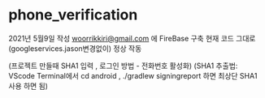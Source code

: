 # phone_verification
 
2021년 5월9일 작성
woorrikkiri@gmail.com 에 FireBase 구축
현재 코드 그대로(googleservices.jason변경없이) 정상 작동

(프로젝트 만들때 SHA1 입력 , 로그인 방법 - 전화번호 활성화)
(SHA1 추출법:  
VScode Terminal에서 cd android  ,  ./gradlew signingreport 하면 최상단 SHA1 사용 하면 됨)
